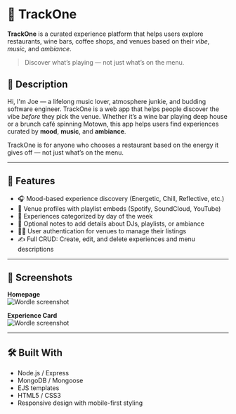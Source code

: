# 🎵 TrackOne

**TrackOne** is a curated experience platform that helps users explore restaurants, wine bars, coffee shops, and venues based on their *vibe*, *music*, and *ambiance*.

> Discover what’s playing — not just what’s on the menu.
## 🚀 Description

Hi, I'm Joe — a lifelong music lover, atmosphere junkie, and budding software engineer. TrackOne is a web app that helps people discover the vibe *before* they pick the venue. Whether it’s a wine bar playing deep house or a brunch café spinning Motown, this app helps users find experiences curated by **mood**, **music**, and **ambiance**.

TrackOne is for anyone who chooses a restaurant based on the energy it gives off — not just what’s on the menu.

---


## 🌟 Features

- 🎧 Mood-based experience discovery (Energetic, Chill, Reflective, etc.)
- 🍷 Venue profiles with playlist embeds (Spotify, SoundCloud, YouTube)
- 📅 Experiences categorized by day of the week
- 💬 Optional notes to add details about DJs, playlists, or ambiance
- 🧑‍💼 User authentication for venues to manage their listings
- ✍️ Full CRUD: Create, edit, and delete experiences and menu descriptions

---

## 📸 Screenshots

**Homepage**  
<img src="https://imgur.com/cj2qJSk.png" alt="Wordle screenshot">

**Experience Card**  
<img src="https://imgur.com/FMcE8TY.png" alt="Wordle screenshot">

---

## 🛠️ Built With

- Node.js / Express
- MongoDB / Mongoose
- EJS templates
- HTML5 / CSS3
- Responsive design with mobile-first styling


